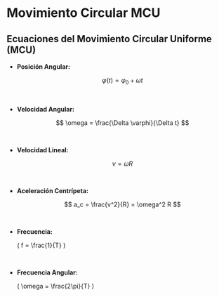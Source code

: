 # Movimiento Circular MCU
<div style="width: 100%; margin: .5rem 0;"></div>

## Ecuaciones del Movimiento Circular Uniforme (MCU)
<div style="width: 100%; margin: .5rem 0;"></div>

- **Posición Angular:**
  <div style="width: 100%; margin: .5rem 0;"></div>

  $$ \varphi(t) = \varphi_0 + \omega t $$

  <br />

- **Velocidad Angular:**  
  <div style="width: 100%; margin: .5rem 0;"></div>

  $$ \omega = \frac{\Delta \varphi}{\Delta t} $$

  <br />

- **Velocidad Lineal:**  
  <div style="width: 100%; margin: .5rem 0;"></div>
  
  $$ v = \omega R $$

  <br />

- **Aceleración Centrípeta:**  
  <div style="width: 100%; margin: .5rem 0;"></div>
  
  $$ a_c = \frac{v^2}{R} = \omega^2 R $$

  <br />

- **Frecuencia:**  
  <div style="width: 100%; margin: .5rem 0;"></div>
  
  \( f = \frac{1}{T} \)

  <br />

- **Frecuencia Angular:**  
  <div style="width: 100%; margin: .5rem 0;"></div>
  
  \( \omega = \frac{2\pi}{T} \)